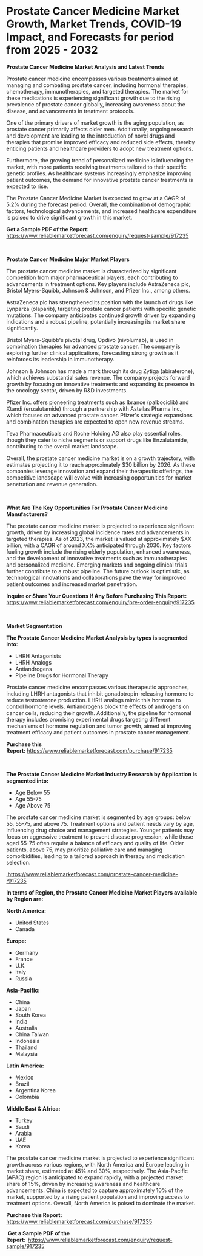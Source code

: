 <p><h1>Prostate Cancer Medicine Market Growth, Market Trends, COVID-19 Impact, and Forecasts for period from 2025 - 2032</h1></p><p><strong>Prostate Cancer Medicine Market Analysis and Latest Trends</strong></p>
<p><p>Prostate cancer medicine encompasses various treatments aimed at managing and combating prostate cancer, including hormonal therapies, chemotherapy, immunotherapies, and targeted therapies. The market for these medications is experiencing significant growth due to the rising prevalence of prostate cancer globally, increasing awareness about the disease, and advancements in treatment protocols. </p><p>One of the primary drivers of market growth is the aging population, as prostate cancer primarily affects older men. Additionally, ongoing research and development are leading to the introduction of novel drugs and therapies that promise improved efficacy and reduced side effects, thereby enticing patients and healthcare providers to adopt new treatment options.</p><p>Furthermore, the growing trend of personalized medicine is influencing the market, with more patients receiving treatments tailored to their specific genetic profiles. As healthcare systems increasingly emphasize improving patient outcomes, the demand for innovative prostate cancer treatments is expected to rise.</p><p>The Prostate Cancer Medicine Market is expected to grow at a CAGR of 5.2% during the forecast period. Overall, the combination of demographic factors, technological advancements, and increased healthcare expenditure is poised to drive significant growth in this market.</p></p>
<p><strong>Get a Sample PDF of the Report:&nbsp;</strong> <a href="https://www.reliablemarketforecast.com/enquiry/request-sample/917235?utm_campaign=3249&utm_medium=2&utm_source=Github&utm_content=ia&utm_term=17042025&utm_id=prostate-cancer-medicine">https://www.reliablemarketforecast.com/enquiry/request-sample/917235</a></p>
<p>&nbsp;</p>
<p><strong>Prostate Cancer Medicine Major Market Players</strong></p>
<p><p>The prostate cancer medicine market is characterized by significant competition from major pharmaceutical players, each contributing to advancements in treatment options. Key players include AstraZeneca plc, Bristol Myers-Squibb, Johnson & Johnson, and Pfizer Inc., among others.</p><p>AstraZeneca plc has strengthened its position with the launch of drugs like Lynparza (olaparib), targeting prostate cancer patients with specific genetic mutations. The company anticipates continued growth driven by expanding indications and a robust pipeline, potentially increasing its market share significantly.</p><p>Bristol Myers-Squibb's pivotal drug, Opdivo (nivolumab), is used in combination therapies for advanced prostate cancer. The company is exploring further clinical applications, forecasting strong growth as it reinforces its leadership in immunotherapy.</p><p>Johnson & Johnson has made a mark through its drug Zytiga (abiraterone), which achieves substantial sales revenue. The company projects forward growth by focusing on innovative treatments and expanding its presence in the oncology sector, driven by R&D investments.</p><p>Pfizer Inc. offers pioneering treatments such as Ibrance (palbociclib) and Xtandi (enzalutamide) through a partnership with Astellas Pharma Inc., which focuses on advanced prostate cancer. Pfizer's strategic expansions and combination therapies are expected to open new revenue streams.</p><p>Teva Pharmaceuticals and Roche Holding AG also play essential roles, though they cater to niche segments or support drugs like Enzalutamide, contributing to the overall market landscape.</p><p>Overall, the prostate cancer medicine market is on a growth trajectory, with estimates projecting it to reach approximately $30 billion by 2026. As these companies leverage innovation and expand their therapeutic offerings, the competitive landscape will evolve with increasing opportunities for market penetration and revenue generation.</p></p>
<p>&nbsp;</p>
<p><strong>What Are The Key Opportunities For Prostate Cancer Medicine Manufacturers?</strong></p>
<p><p>The prostate cancer medicine market is projected to experience significant growth, driven by increasing global incidence rates and advancements in targeted therapies. As of 2023, the market is valued at approximately $XX billion, with a CAGR of around XX% anticipated through 2030. Key factors fueling growth include the rising elderly population, enhanced awareness, and the development of innovative treatments such as immunotherapies and personalized medicine. Emerging markets and ongoing clinical trials further contribute to a robust pipeline. The future outlook is optimistic, as technological innovations and collaborations pave the way for improved patient outcomes and increased market penetration.</p></p>
<p><strong>Inquire or Share Your Questions If Any Before Purchasing This Report:</strong> <a href="https://www.reliablemarketforecast.com/enquiry/pre-order-enquiry/917235?utm_campaign=3249&utm_medium=2&utm_source=Github&utm_content=ia&utm_term=17042025&utm_id=prostate-cancer-medicine">https://www.reliablemarketforecast.com/enquiry/pre-order-enquiry/917235</a></p>
<p>&nbsp;</p>
<p><strong>Market Segmentation</strong></p>
<p><strong>The Prostate Cancer Medicine Market Analysis by types is segmented into:</strong></p>
<p><ul><li>LHRH Antagonists</li><li>LHRH Analogs</li><li>Antiandrogens</li><li>Pipeline Drugs for Hormonal Therapy</li></ul></p>
<p><p>Prostate cancer medicine encompasses various therapeutic approaches, including LHRH antagonists that inhibit gonadotropin-releasing hormone to reduce testosterone production. LHRH analogs mimic this hormone to control hormone levels. Antiandrogens block the effects of androgens on cancer cells, reducing their growth. Additionally, the pipeline for hormonal therapy includes promising experimental drugs targeting different mechanisms of hormone regulation and tumor growth, aimed at improving treatment efficacy and patient outcomes in prostate cancer management.</p></p>
<p><strong>Purchase this Report:&nbsp;</strong><a href="https://www.reliablemarketforecast.com/purchase/917235?utm_campaign=3249&utm_medium=2&utm_source=Github&utm_content=ia&utm_term=17042025&utm_id=prostate-cancer-medicine">https://www.reliablemarketforecast.com/purchase/917235</a></p>
<p>&nbsp;</p>
<p><strong>The Prostate Cancer Medicine Market Industry Research by Application is segmented into:</strong></p>
<p><ul><li>Age Below 55</li><li>Age 55-75</li><li>Age Above 75</li></ul></p>
<p><p>The prostate cancer medicine market is segmented by age groups: below 55, 55-75, and above 75. Treatment options and patient needs vary by age, influencing drug choice and management strategies. Younger patients may focus on aggressive treatment to prevent disease progression, while those aged 55-75 often require a balance of efficacy and quality of life. Older patients, above 75, may prioritize palliative care and managing comorbidities, leading to a tailored approach in therapy and medication selection.</p></p>
<p><a href="https://www.reliablemarketforecast.com/prostate-cancer-medicine-r917235?utm_campaign=3249&utm_medium=2&utm_source=Github&utm_content=ia&utm_term=17042025&utm_id=prostate-cancer-medicine">&nbsp;https://www.reliablemarketforecast.com/prostate-cancer-medicine-r917235</a></p>
<p><strong>In terms of Region, the Prostate Cancer Medicine Market Players available by Region are:</strong></p>
<p>
    <p> <strong> North America: </strong>
        <ul>
            <li>United States</li>
            <li>Canada</li>
        </ul>
        </p> 
    <p> <strong> Europe: </strong>
        <ul>
            <li>Germany</li>
            <li>France</li>
            <li>U.K.</li>
            <li>Italy</li>
            <li>Russia</li>
        </ul>
        </p> 
    <p> <strong> Asia-Pacific: </strong>
        <ul>
            <li>China</li>
            <li>Japan</li>
            <li>South Korea</li>
            <li>India</li>
            <li>Australia</li>
            <li>China Taiwan</li>
            <li>Indonesia</li>
            <li>Thailand</li>
            <li>Malaysia</li>
        </ul>
        </p> 
    <p> <strong> Latin America: </strong>
        <ul>
            <li>Mexico</li>
            <li>Brazil</li>
            <li>Argentina Korea</li>
            <li>Colombia</li>
        </ul>
        </p> 
    <p> <strong> Middle East & Africa: </strong>
        <ul>
            <li>Turkey</li>
            <li>Saudi</li>
            <li>Arabia</li>
            <li>UAE</li>
            <li>Korea</li>
        </ul>
    </p>
    </p>
<p><p>The prostate cancer medicine market is projected to experience significant growth across various regions, with North America and Europe leading in market share, estimated at 45% and 30%, respectively. The Asia-Pacific (APAC) region is anticipated to expand rapidly, with a projected market share of 15%, driven by increasing awareness and healthcare advancements. China is expected to capture approximately 10% of the market, supported by a rising patient population and improving access to treatment options. Overall, North America is poised to dominate the market.</p></p>
<p><strong>Purchase this Report: </strong><a href="https://www.reliablemarketforecast.com/purchase/917235?utm_campaign=3249&utm_medium=2&utm_source=Github&utm_content=ia&utm_term=17042025&utm_id=prostate-cancer-medicine">https://www.reliablemarketforecast.com/purchase/917235</a></p>
<p>&nbsp;<strong>Get a Sample PDF of the Report:&nbsp;&nbsp;</strong><a href="https://www.reliablemarketforecast.com/enquiry/request-sample/917235?utm_campaign=3249&utm_medium=2&utm_source=Github&utm_content=ia&utm_term=17042025&utm_id=prostate-cancer-medicine">https://www.reliablemarketforecast.com/enquiry/request-sample/917235</a></p>
<p><strong></strong></p>
<p><p></p><p></p><p></p></p>